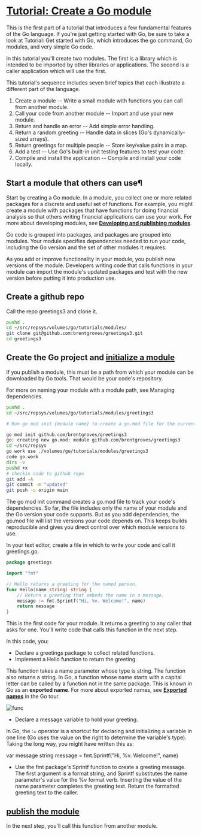 # **[Tutorial: Create a Go module](https://go.dev/doc/tutorial/create-module)**

This is the first part of a tutorial that introduces a few fundamental features of the Go language. If you're just getting started with Go, be sure to take a look at Tutorial: Get started with Go, which introduces the go command, Go modules, and very simple Go code.

In this tutorial you'll create two modules. The first is a library which is intended to be imported by other libraries or applications. The second is a caller application which will use the first.

This tutorial's sequence includes seven brief topics that each illustrate a different part of the language.

1. Create a module -- Write a small module with functions you can call from another module.
2. Call your code from another module -- Import and use your new module.
3. Return and handle an error -- Add simple error handling.
4. Return a random greeting -- Handle data in slices (Go's dynamically-sized arrays).
5. Return greetings for multiple people -- Store key/value pairs in a map.
6. Add a test -- Use Go's built-in unit testing features to test your code.
7. Compile and install the application -- Compile and install your code locally.

## Start a module that others can use¶

Start by creating a Go module. In a module, you collect one or more related packages for a discrete and useful set of functions. For example, you might create a module with packages that have functions for doing financial analysis so that others writing financial applications can use your work. For more about developing modules, see **[Developing and publishing modules](https://go.dev/doc/modules/developing)**.

Go code is grouped into packages, and packages are grouped into modules. Your module specifies dependencies needed to run your code, including the Go version and the set of other modules it requires.

As you add or improve functionality in your module, you publish new versions of the module. Developers writing code that calls functions in your module can import the module's updated packages and test with the new version before putting it into production use.

## Create a github repo

Call the repo greetings3 and clone it.

```bash
pushd .
cd ~/src/repsys/volumes/go/tutorials/modules/
git clone git@github.com:brentgroves/greetings3.git
cd greetings3
```

## Create the Go project and **[initialize a module](https://go.dev/ref/mod#go-mod-init)**

If you publish a module, this must be a path from which your module can be downloaded by Go tools. That would be your code's repository.

For more on naming your module with a module path, see Managing dependencies.

```bash
pushd .
cd ~/src/repsys/volumes/go/tutorials/modules/greetings3

# Run go mod init {module name} to create a go.mod file for the current directory. For example go mod init github.com/brutella/dnssd 

go mod init github.com/brentgroves/greetings3
go: creating new go.mod: module github.com/brentgroves/greetings3
cd ~/src/repsys
go work use ./volumes/go/tutorials/modules/greetings3
code go.work 
dirs -v
pushd +x
# checkin code to github repo
git add -A 
git commit -m "updated"
git push -u origin main  
```

The go mod init command creates a go.mod file to track your code's dependencies. So far, the file includes only the name of your module and the Go version your code supports. But as you add dependencies, the go.mod file will list the versions your code depends on. This keeps builds reproducible and gives you direct control over which module versions to use.

In your text editor, create a file in which to write your code and call it greetings.go.

```go
package greetings

import "fmt"

// Hello returns a greeting for the named person.
func Hello(name string) string {
    // Return a greeting that embeds the name in a message.
    message := fmt.Sprintf("Hi, %v. Welcome!", name)
    return message
}
```

This is the first code for your module. It returns a greeting to any caller that asks for one. You'll write code that calls this function in the next step.

In this code, you:

- Declare a greetings package to collect related functions.
- Implement a Hello function to return the greeting.

This function takes a name parameter whose type is string. The function also returns a string. In Go, a function whose name starts with a capital letter can be called by a function not in the same package. This is known in Go as an **exported name**. For more about exported names, see **[Exported names](https://go.dev/tour/basics/3)** in the Go tour.

![func](https://go.dev/doc/tutorial/images/function-syntax.png)

- Declare a message variable to hold your greeting.

In Go, the := operator is a shortcut for declaring and initializing a variable in one line (Go uses the value on the right to determine the variable's type). Taking the long way, you might have written this as:

var message string
message = fmt.Sprintf("Hi, %v. Welcome!", name)

- Use the fmt package's Sprintf function to create a greeting message. The first argument is a format string, and Sprintf substitutes the name parameter's value for the %v format verb. Inserting the value of the name parameter completes the greeting text.
Return the formatted greeting text to the caller.

## **[publish the module](./publish_module.md)**

In the next step, you'll call this function from another module.
